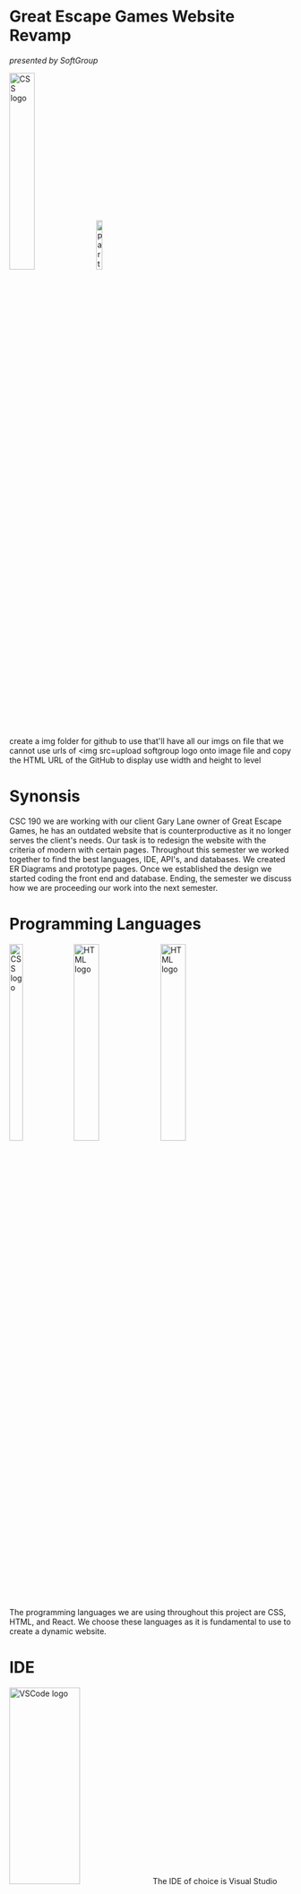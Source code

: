 # Great Escape Games Website Revamp
*presented by SoftGroup*

<img src="https://github.com/vajv12/CSC190_Website/blob/main/src/components/images/GEG-logo.png"
alt="CSS logo" width="30%" height="30%">
<img src="https://cdn-icons-png.flaticon.com/512/1322/1322195.png" alt="partnership handshake" width="15%" height="15%">

create a img folder for github to use that'll have all our imgs on file that we cannot use urls of 
<img src=upload softgroup logo onto image file and copy the HTML URL of the GitHub to display  use width and height to level

# Synonsis

CSC 190 we are working with our client Gary Lane owner of Great Escape Games, he has an outdated website that is counterproductive as it no longer 
serves the client's needs. Our task is to redesign the website with the criteria of modern with certain pages. Throughout this semester we worked 
together to find the best languages, IDE, API's, and databases. We created ER Diagrams and prototype pages. Once we established the
design we started coding the front end and database. Ending, the semester we discuss how we are proceeding our work into the next semester. 





# Programming Languages


<img src="https://upload.wikimedia.org/wikipedia/commons/thumb/d/d5/CSS3_logo_and_wordmark.svg/1452px-CSS3_logo_and_wordmark.svg.png"
alt="CSS logo" width="22%" height="30%">
<img src="https://upload.wikimedia.org/wikipedia/commons/thumb/6/61/HTML5_logo_and_wordmark.svg/1024px-HTML5_logo_and_wordmark.svg.png" alt="HTML logo" width="30%" height="30%">
<img src="https://media.licdn.com/dms/image/D4E12AQFFYnJcaBca2A/article-cover_image-shrink_720_1280/0/1692721264999?e=2147483647&v=beta&t=M1fXs-4m7O8-N-1un-6AWU6sJqck1jOyymr4G5UOamg" alt="HTML logo" width="30%" height="30%">

The programming languages we are using throughout this project are CSS, HTML, and React. We choose these languages as it is fundamental to use to create a dynamic website.

# IDE
<img src="https://ubuntu.com/wp-content/uploads/c9f4/visualstudio_code-card.png" alt="VSCode logo" width="50%" height="30%">
The IDE of choice is Visual Studio Code (VSCODE) as everyone in the group has experience with it and found it the most user-friendly. 

# Database
<img src="https://firebase.google.com/static/downloads/brand-guidelines/PNG/logo-standard.png" alt="Firebase logo" width="50%" height="30%">
FireBase is chosen as the backend and database, the reason being ____


# ERD
image

# Prototype



# CSC 190 Progress

Use your JIRA to create a timeline section with key milestones for your project
NOTE: When coming up with the timeline this is the timeline for what you expect to get done in 191 based on the user stories you created in the backlog for all the key features with estimates.
System Deployment: 
59,66,62,61,58,2,60
Data Base Model: 
64,67,65,68,69
UI/UX Design: 
51,48,49,53,54,57,56,52

# Plans for CSC191
Sprint 5: Complete UI/UX Design 
Sprint 6: Start Backend development
- Admin privilege
- User privilege
- Payment Portal
- Finish Web page connection
- User Accounts/Profiles
Sprint 7: Backend Development/Update UI-UX Design
- Mobel Version
- Backup and Recovery
- Security Develpment
- Inventory Develpment
Sprint 8: Begin app Testing/Update Backend Development/Update UI-UX Design
- Inventoy BugTesting
- Account BugTesting
- Backup and Recovery
- Payment Gateway
- UI/UX BugTesting
Sprint 9: App Testing/app feature develpment
- Backend BugTesting
- Updates to testing results
Sprint 10: Open App Testing/Bugfixing
- Open App testing to client
- BugFixing of previous results
Sprint 11: Final BugFixing/Testing
- Open App BugFixing
- Final Backend/Front End Testing
Sprint 12: Full App deployment/BugFixing

# Setup Environment
Github
pull code from respiratory:
(https://docs.github.com/en/repositories/creating-and-managing-repositories/cloning-a-repository)

To run react files

FireBase setup 


# Testing

Continue in CSC191

# Deployment

Continue in CSC191

# Developers Instruction

Continue in CSC191





# Getting Started with Create React App

This project was bootstrapped with [Create React App](https://github.com/facebook/create-react-app).

## Available Scripts

In the project directory, you can run:

### `npm start`

Runs the app in the development mode.\
Open [http://localhost:3000](http://localhost:3000) to view it in your browser.

The page will reload when you make changes.\
You may also see any lint errors in the console.

### `npm test`

Launches the test runner in the interactive watch mode.\
See the section about [running tests](https://facebook.github.io/create-react-app/docs/running-tests) for more information.

### `npm run build`

Builds the app for production to the `build` folder.\
It correctly bundles React in production mode and optimizes the build for the best performance.

The build is minified and the filenames include the hashes.\
Your app is ready to be deployed!

See the section about [deployment](https://facebook.github.io/create-react-app/docs/deployment) for more information.

### `npm run eject`

**Note: this is a one-way operation. Once you `eject`, you can't go back!**

If you aren't satisfied with the build tool and configuration choices, you can `eject` at any time. This command will remove the single build dependency from your project.

Instead, it will copy all the configuration files and the transitive dependencies (webpack, Babel, ESLint, etc) right into your project so you have full control over them. All of the commands except `eject` will still work, but they will point to the copied scripts so you can tweak them. At this point you're on your own.

You don't have to ever use `eject`. The curated feature set is suitable for small and middle deployments, and you shouldn't feel obligated to use this feature. However we understand that this tool wouldn't be useful if you couldn't customize it when you are ready for it.

## Learn More

You can learn more in the [Create React App documentation](https://facebook.github.io/create-react-app/docs/getting-started).

To learn React, check out the [React documentation](https://reactjs.org/).

### Code Splitting

This section has moved here: [https://facebook.github.io/create-react-app/docs/code-splitting](https://facebook.github.io/create-react-app/docs/code-splitting)

### Analyzing the Bundle Size

This section has moved here: [https://facebook.github.io/create-react-app/docs/analyzing-the-bundle-size](https://facebook.github.io/create-react-app/docs/analyzing-the-bundle-size)

### Making a Progressive Web App

This section has moved here: [https://facebook.github.io/create-react-app/docs/making-a-progressive-web-app](https://facebook.github.io/create-react-app/docs/making-a-progressive-web-app)

### Advanced Configuration

This section has moved here: [https://facebook.github.io/create-react-app/docs/advanced-configuration](https://facebook.github.io/create-react-app/docs/advanced-configuration)

### Deployment

This section has moved here: [https://facebook.github.io/create-react-app/docs/deployment](https://facebook.github.io/create-react-app/docs/deployment)

### `npm run build` fails to minify

This section has moved here: [https://facebook.github.io/create-react-app/docs/troubleshooting#npm-run-build-fails-to-minify](https://facebook.github.io/create-react-app/docs/troubleshooting#npm-run-build-fails-to-minify)
